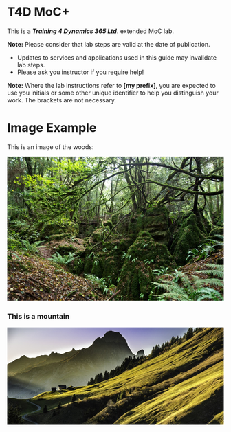 # T4D MoC+

This is a _**Training 4 Dynamics 365 Ltd**_. extended MoC lab.

**Note:** Please consider that lab steps are valid at the date of publication. 
* Updates to services and applications used in this guide may invalidate lab steps. 
* Please ask you instructor if you require help!

**Note:** Where the lab instructions refer to **[my prefix]**, you are expected to use you initials or some other unique identifier to help you distinguish your work. The brackets are not necessary. 

# Image Example

This is an image of the woods: 

![Image of the Woods](https://raw.githubusercontent.com/JamieElls/MB-210-Dynamics365forSales/jamie-testing/Allfiles/Resources/LAB%5BMB-210%5D_T4D_README/woods.jpg)

### This is a mountain

![Image of mountains](https://raw.githubusercontent.com/JamieElls/MB-210-Dynamics365forSales/jamie-testing/Allfiles/Resources/LAB%5BMB-210%5D_T4D_README/mountain-landscape.jpg)